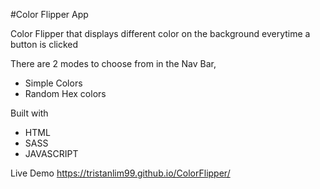 #Color Flipper App 

Color Flipper that displays different color on the background everytime a button is clicked

There are 2 modes to choose from in the Nav Bar, 
* Simple Colors
* Random Hex colors

Built with
* HTML
* SASS
* JAVASCRIPT

Live Demo
https://tristanlim99.github.io/ColorFlipper/
